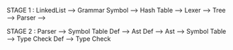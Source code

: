 STAGE 1 : LinkedList --> Grammar Symbol --> Hash Table --> Lexer --> Tree --> Parser --> 

STAGE 2 : Parser --> Symbol Table Def --> Ast Def --> Ast --> Symbol Table --> Type Check Def --> Type Check